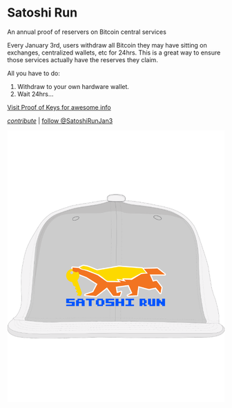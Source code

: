 # Satoshi Run
An annual proof of reservers on Bitcoin central services

Every January 3rd, users withdraw all Bitcoin they may have sitting on exchanges, centralized wallets, etc for 24hrs. This is a great way to ensure those services actually have the reserves they claim.

All you have to do:

1. Withdraw to your own hardware wallet.
2. Wait 24hrs...

[Visit Proof of Keys for awesome info](http://proofofkeys.com)



[*contribute*](https://github.com/nvk/satoshirun) | [follow @SatoshiRunJan3](https://twitter.com/SatoshiRunJan3)

![](satoshirun.png)
